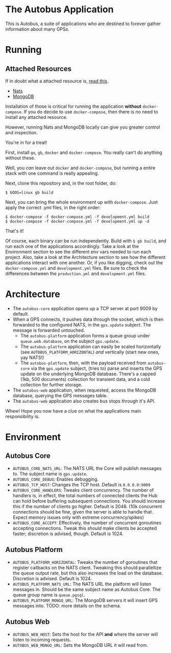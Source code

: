 # The Autobus Application

This is Autobus, a suite of applications who are destined to forever gather information about many GPSs.

# Running

## Attached Resources

If in doubt what a attached resource is, [read this](https://12factor.net/backing-services).

- [Nats](https://nats.io)
- [MongoDB](https://mongodb.org)

Installation of those is critical for running the application **without** `docker-compose`. If you do decide to use `docker-compose`, then there is no need to install any attached resource.

However, running Nats and MongoDB locally can give you greater control and inspection.

You're in for a treat!

First, install `go`, `gb`, `docker` and `docker-compose`. You really can't do anything without these.

Well, you _can_ leave out `docker` and `docker-compose`, but running a entire stack with one command is really appealing.

Next, clone this repository and, in the root folder, do:

```
$ GOOS=linux gb build
```

Next, you can bring the whole environment up with `docker-compose`. Just apply the correct .yml files, in the right order:

```
$ docker-compose -f docker-compose.yml -f development.yml build
$ docker-compose -f docker-compose.yml -f development.yml up -d
```

That's it!

Of course, each binary can be run independently. Build with `$ gb build`, and run each one of the applications accordingly. Take a look at the Environment section to see the different env vars needed to run each project. Also, take a look at the Architecture section to see how the different applications interact with one another. Or, if you like digging, check out the `docker-compose.yml` and `development.yml` files. Be sure to check the differences between the `production.yml` and `development.yml` files.

# Architecture

- The `autobus-core` application opens up a TCP server at port 9009 by default.
- When a GPS connects, it pushes data through the socket, which is then forwarded to the configured NATS, in the `gps.update` subject. The message is forwarded untouched.
  - The `autobus-platform` application forms a queue group under `queue.web.database`, on the subject `gps.update`.
  - The `autobus-platform` application can easily be scaled horizontally (see `AUTOBUS_PLATFORM_HORIZONTAL`) *and* vertically (start new ones, yay NATS!)
  - The `autobus-platform`, then, with the payload received from `autobus-core` via the `gps.update` subject, (tries to) parse and inserts the GPS update on the underlying MongoDB database. There's a capped (1kb, 500 documents) collection for transient data, and a cold collection for further storage.
- The `autobus-web` application, when requested, access the MongoDB database, querying the GPS messages table.
- The `autobus-web` application also creates bus stops through it's API.

Whew! Hope you now have a clue on what the applications main responsibility is.

# Environment

## Autobus Core

- `AUTOBUS_CORE_NATS_URL`: The NATS URL the Core will publish messages to. The subject name is `gps.update`.
- `AUTOBUS_CORE_DEBUG`: Enables debugging.
- `AUTOBUS_TCP_HOST`: Changes the TCP host. Default is `0.0.0.0:9009`
- `AUTOBUS_CORE_HANDLERS`: Tweaks client concurrency. The number of handlers is, in effect, the total numbers of connected clients the Hub can hold before buffering subsequent connections. You should increase this if the number of clients go higher. Default is 2048. (10k concurrent connections should be fine, given the server is able to handle that. Expect memory issues only with extreme concurrency/spikes)
- `AUTOBUS_CORE_ACCEPT`: Effectively, the number of concurrent goroutines accepting connections. Tweak this _should_ make clients be accepted faster; discretion is advised, though. Default is 1024.

## Autobus Platform
- `AUTOBUS_PLATFORM_HORIZONTAL`: Tweaks the number of goroutines that register callbacks on the NATS client. Tweaking this should parallellize the queue output rate, but this also increases the load on the database. Discretion is advised. Default is 1024.
- `AUTOBUS_PLATFORM_NATS_URL`: The NATS URL the platform will listen messages in. Should be the same subject name as Autobus Core. The queue group name is `queue.pgsql`.
- `AUTOBUS_PLATFORM_MONGO_URL`: The MongoDB servers it will insert GPS messages into. TODO: more details on the schema.

## Autobus Web
- `AUTOBUS_WEB_HOST`: Sets the host for the API **and** where the server will listen to incoming requests.
- `AUTOBUS_WEB_MONGO_URL`: Sets the MongoDB URL it will read from.
